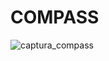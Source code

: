 # COMPASS

![captura_compass](https://github.com/user-attachments/assets/6286b116-c2c9-4efb-92cd-934da0e89770)
